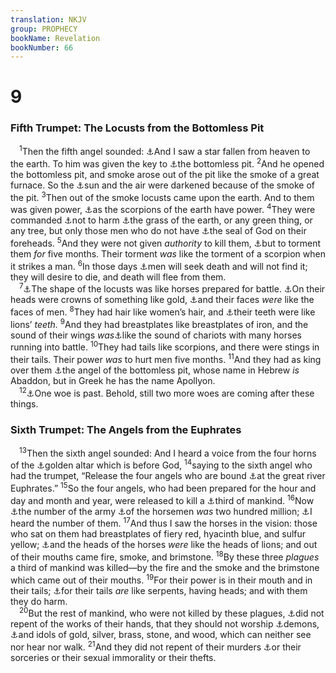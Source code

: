 ```yaml
---
translation: NKJV
group: PROPHECY
bookName: Revelation 
bookNumber: 66
---
```


<div class="title"><h1>9</h1><h3>Fifth Trumpet: The Locusts from the Bottomless Pit</h3></div>
<span class="verse kh_9_1"> <sup>1</sup>Then the fifth angel sounded: <a data-toggle="tooltip" data-placement="bottom" title="Luke 10:18; Rev. 8:10">⚓</a>And I saw a star fallen from heaven to the earth. To him was given the key to <a data-toggle="tooltip" data-placement="bottom" title="Luke 8:31; Rev. 9:2, 11; 17:8">⚓</a>the bottomless pit. </span>
<span class="verse kh_9_2"><sup>2</sup>And he opened the bottomless pit, and smoke arose out of the pit like the smoke of a great furnace. So the <a data-toggle="tooltip" data-placement="bottom" title="Joel 2:2, 10">⚓</a>sun and the air were darkened because of the smoke of the pit. </span>
<span class="verse kh_9_3"><sup>3</sup>Then out of the smoke locusts came upon the earth. And to them was given power, <a data-toggle="tooltip" data-placement="bottom" title="Ex. 10:4; Judg. 7:12">⚓</a>as the scorpions of the earth have power. </span>
<span class="verse kh_9_4"><sup>4</sup>They were commanded <a data-toggle="tooltip" data-placement="bottom" title="Rev. 6:6">⚓</a>not to harm <a data-toggle="tooltip" data-placement="bottom" title="Rev. 8:7">⚓</a>the grass of the earth, or any green thing, or any tree, but only those men who do not have <a data-toggle="tooltip" data-placement="bottom" title="Ex. 12:23; Ezek. 9:4; Rev. 7:2, 3">⚓</a>the seal of God on their foreheads. </span>
<span class="verse kh_9_5"><sup>5</sup>And they were not given <i>authority</i> to kill them, <a data-toggle="tooltip" data-placement="bottom" title="(Rev. 9:10; 11:7)">⚓</a>but to torment them <i>for</i> five months. Their torment <i>was</i> like the torment of a scorpion when it strikes a man. </span>
<span class="verse kh_9_6"><sup>6</sup>In those days <a data-toggle="tooltip" data-placement="bottom" title="Job 3:21; 7:15; Is. 2:19; Jer. 8:3; Rev. 6:16">⚓</a>men will seek death and will not find it; they will desire to die, and death will flee from them.<br/></span>
<span class="verse kh_9_7"> <sup>7</sup><a data-toggle="tooltip" data-placement="bottom" title="Joel 2:4">⚓</a>The shape of the locusts was like horses prepared for battle. <a data-toggle="tooltip" data-placement="bottom" title="Nah. 3:17">⚓</a>On their heads were crowns of something like gold, <a data-toggle="tooltip" data-placement="bottom" title="Dan. 7:8">⚓</a>and their faces <i>were</i> like the faces of men. </span>
<span class="verse kh_9_8"><sup>8</sup>They had hair like women’s hair, and <a data-toggle="tooltip" data-placement="bottom" title="Joel 1:6">⚓</a>their teeth were like lions’ <i>teeth.</i></span>
<span class="verse kh_9_9"><sup>9</sup>And they had breastplates like breastplates of iron, and the sound of their wings <i>was</i><a data-toggle="tooltip" data-placement="bottom" title="Jer. 47:3; Joel 2:5–7">⚓</a>like the sound of chariots with many horses running into battle. </span>
<span class="verse kh_9_10"><sup>10</sup>They had tails like scorpions, and there were stings in their tails. Their power <i>was</i> to hurt men five months. </span>
<span class="verse kh_9_11"><sup>11</sup>And they had as king over them <a data-toggle="tooltip" data-placement="bottom" title="Eph. 2:2">⚓</a>the angel of the bottomless pit, whose name in Hebrew <i>is</i> Abaddon, but in Greek he has the name Apollyon.<br/></span>
<span class="verse kh_9_12"> <sup>12</sup><a data-toggle="tooltip" data-placement="bottom" title="Rev. 8:13; 11:14">⚓</a>One woe is past. Behold, still two more woes are coming after these things.<br/></span>
<div class="title"><h3>Sixth Trumpet: The Angels from the Euphrates</h3></div>
<span class="verse kh_9_13"> <sup>13</sup>Then the sixth angel sounded: And I heard a voice from the four horns of the <a data-toggle="tooltip" data-placement="bottom" title="Rev. 8:3">⚓</a>golden altar which is before God, </span>
<span class="verse kh_9_14"><sup>14</sup>saying to the sixth angel who had the trumpet, “Release the four angels who are bound <a data-toggle="tooltip" data-placement="bottom" title="Gen. 15:18; Deut. 1:7; Josh. 1:4; Rev. 16:12">⚓</a>at the great river Euphrates.” </span>
<span class="verse kh_9_15"><sup>15</sup>So the four angels, who had been prepared for the hour and day and month and year, were released to kill a <a data-toggle="tooltip" data-placement="bottom" title="Rev. 8:7–9; 9:18">⚓</a>third of mankind. </span>
<span class="verse kh_9_16"><sup>16</sup>Now <a data-toggle="tooltip" data-placement="bottom" title="Ps. 68:17; Dan. 7:10">⚓</a>the number of the army <a data-toggle="tooltip" data-placement="bottom" title="Ezek. 38:4">⚓</a>of the horsemen <i>was</i> two hundred million; <a data-toggle="tooltip" data-placement="bottom" title="Rev. 7:4">⚓</a>I heard the number of them. </span>
<span class="verse kh_9_17"><sup>17</sup>And thus I saw the horses in the vision: those who sat on them had breastplates of fiery red, hyacinth blue, and sulfur yellow; <a data-toggle="tooltip" data-placement="bottom" title="1 Chr. 12:8; Is. 5:28, 29">⚓</a>and the heads of the horses <i>were</i> like the heads of lions; and out of their mouths came fire, smoke, and brimstone. </span>
<span class="verse kh_9_18"><sup>18</sup>By these three <i>plagues</i> a third of mankind was killed—by the fire and the smoke and the brimstone which came out of their mouths. </span>
<span class="verse kh_9_19"><sup>19</sup>For their power is in their mouth and in their tails; <a data-toggle="tooltip" data-placement="bottom" title="Is. 9:15">⚓</a>for their tails <i>are</i> like serpents, having heads; and with them they do harm.<br/></span>
<span class="verse kh_9_20"> <sup>20</sup>But the rest of mankind, who were not killed by these plagues, <a data-toggle="tooltip" data-placement="bottom" title="Deut. 31:29">⚓</a>did not repent of the works of their hands, that they should not worship <a data-toggle="tooltip" data-placement="bottom" title="Lev. 17:7; Deut. 32:17; Ps. 106:37; 1 Cor. 10:20">⚓</a>demons, <a data-toggle="tooltip" data-placement="bottom" title="Ps. 115:4–7; 135:15–17; Dan. 5:23">⚓</a>and idols of gold, silver, brass, stone, and wood, which can neither see nor hear nor walk. </span>
<span class="verse kh_9_21"><sup>21</sup>And they did not repent of their murders <a data-toggle="tooltip" data-placement="bottom" title="Rev. 21:8; 22:15">⚓</a>or their sorceries or their sexual immorality or their thefts.<br/></span>
